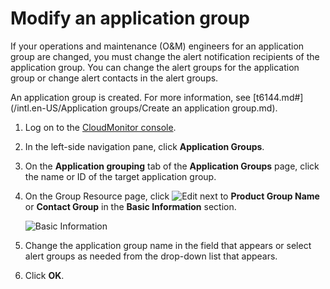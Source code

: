 # Modify an application group

If your operations and maintenance \(O&M\) engineers for an application group are changed, you must change the alert notification recipients of the application group. You can change the alert groups for the application group or change alert contacts in the alert groups.

An application group is created. For more information, see [t6144.md\#](/intl.en-US/Application groups/Create an application group.md).

1.  Log on to the [CloudMonitor console](https://cms-intl.console.aliyun.com).

2.  In the left-side navigation pane, click **Application Groups**.

3.  On the **Application grouping** tab of the **Application Groups** page, click the name or ID of the target application group.

4.  On the Group Resource page, click ![Edit](https://static-aliyun-doc.oss-accelerate.aliyuncs.com/assets/img/en-US/7237793161/p111890.png) next to **Product Group Name** or **Contact Group** in the **Basic Information** section.

    ![Basic Information](https://static-aliyun-doc.oss-accelerate.aliyuncs.com/assets/img/en-US/9746925951/p6598.png)

5.  Change the application group name in the field that appears or select alert groups as needed from the drop-down list that appears.

6.  Click **OK**.


